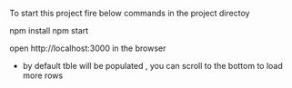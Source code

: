 To start this project fire below commands in the project directoy

npm install
npm start

open http://localhost:3000 in the browser

- by default tble will be populated , you can scroll to the bottom to load more rows